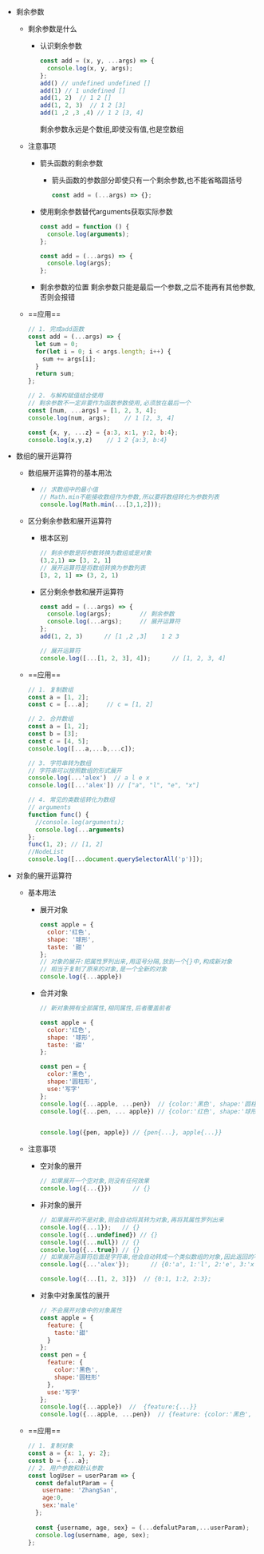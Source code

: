 - 剩余参数

  - 剩余参数是什么

    - 认识剩余参数

      ```js
      const add = (x, y, ...args) => {
        console.log(x, y, args);
      };
      add() // undefined undefined []
      add(1) // 1 undefined []
      add(1, 2)  // 1 2 []
      add(1, 2, 3)  // 1 2 [3]
      add(1 ,2 ,3 ,4) // 1 2 [3, 4]
      ```

      剩余参数永远是个数组,即使没有值,也是空数组

  - 注意事项

    - 箭头函数的剩余参数

      - 箭头函数的参数部分即使只有一个剩余参数,也不能省略圆括号

        ```js
        const add = (...args) => {};
        ```

    - 使用剩余参数替代arguments获取实际参数

      ```js
      const add = function () {
        console.log(arguments);
      };
      
      const add = (...args) => {
        console.log(args);
      };
      ```

    - 剩余参数的位置
      剩余参数只能是最后一个参数,之后不能再有其他参数,否则会报错

  - ==应用==

    ```js
    // 1. 完成add函数
    const add = (...args) => {
      let sum = 0;
      for(let i = 0; i < args.length; i++) {
        sum += args[i];
      }
      return sum;
    };
    
    // 2. 与解构赋值结合使用
    // 剩余参数不一定非要作为函数参数使用,必须放在最后一个
    const [num, ...args] = [1, 2, 3, 4];
    console.log(num, args);    // 1 [2, 3, 4]
    
    const {x, y, ...z} = {a:3, x:1, y:2, b:4};
    console.log(x,y,z)    // 1 2 {a:3, b:4}
    ```

    

- 数组的展开运算符

  - 数组展开运算符的基本用法

    - ```js
      // 求数组中的最小值
      // Math.min不能接收数组作为参数,所以要将数组转化为参数列表
      console.log(Math.min(...[3,1,2]));
      ```

  - 区分剩余参数和展开运算符

    - 根本区别

      ```js
      // 剩余参数是将参数转换为数组或是对象
      (3,2,1) => [3, 2, 1]
      // 展开运算符是将数组转换为参数列表
      [3, 2, 1] => (3, 2, 1)
      ```

    - 区分剩余参数和展开运算符

      ```js
      const add = (...args) => {
      	console.log(args);        // 剩余参数
        console.log(...args);     // 展开运算符
      };
      add(1, 2, 3)      // [1 ,2 ,3]    1 2 3
      
      // 展开运算符
      console.log([...[1, 2, 3], 4]);      // [1, 2, 3, 4]
      ```

      

  - ==应用==

    ```js
    // 1. 复制数组
    const a = [1, 2];
    const c = [...a];     // c = [1, 2]
    
    // 2. 合并数组
    const a = [1, 2];
    const b = [3];
    const c = [4, 5];
    console.log([...a,...b,...c]);
    
    // 3. 字符串转为数组
    // 字符串可以按照数组的形式展开
    console.log(...'alex')  // a l e x
    console.log([...'alex']) // ["a", "l", "e", "x"]
    
    // 4. 常见的类数组转化为数组
    // arguments
    function func() {
      //console.log(arguments);
      console.log(...arguments)
    };
    func(1, 2); // [1, 2]
    //NodeList
    console.log([...document.querySelectorAll('p')]);
    ```

- 对象的展开运算符

  - 基本用法

    - 展开对象

      ```js
      const apple = {
        color:'红色',
        shape: '球形',
        taste: '甜'
      };
      // 对象的展开:把属性罗列出来,用逗号分隔,放到一个{}中,构成新对象
      // 相当于复制了原来的对象,是一个全新的对象
      console.log({...apple})
      ```

    - 合并对象

      ```js
      // 新对象拥有全部属性,相同属性,后者覆盖前者
      
      const apple = {
        color:'红色',
        shape: '球形',
        taste: '甜'
      };
      
      const pen = {
      	color:'黑色',
        shape:'圆柱形',
        use:'写字'
      };
      console.log({...apple, ...pen})  // {color:'黑色', shape:'圆柱形', taste:'甜', use:'写字'}
      console.log({...pen, ... apple}) // {color:'红色', shape:'球形', use:'写字', taste:'甜'}
      
      
      console.log({pen, apple}) // {pen{...}, apple{...}} 
      ```

      

  - 注意事项

    - 空对象的展开

      ```js
      // 如果展开一个空对象,则没有任何效果
      console.log({...{}})      // {}
      ```

      

    - 非对象的展开

      ```js
      // 如果展开的不是对象,则会自动将其转为对象,再将其属性罗列出来
      console.log({...1});   // {}
      console.log({...undefined}) // {}
      console.log({...null}) // {}
      console.log({...true}) // {}
      // 如果展开运算符后面是字符串,他会自动转成一个类似数组的对象,因此返回的不是空对象
      console.log({...'alex'});      // {0:'a', 1:'l', 2:'e', 3:'x'}
      
      console.log({...[1, 2, 3]})  // {0:1, 1:2, 2:3};
      ```

      

    - 对象中对象属性的展开

      ```js
      // 不会展开对象中的对象属性
      const apple = {
        feature: {
          taste:'甜'
        }
      };
      const pen = {
        feature: {
          color:'黑色',
          shape:'圆柱形'
        },
        use:'写字'
      };
      console.log({...apple})  //  {feature:{...}}
      console.log({...apple, ...pen})  // {feature: {color:'黑色', shape:'圆柱形'}, use:'写字'}
      ```

      

  - ==应用==

    ```js
    // 1. 复制对象
    const a = {x: 1, y: 2};
    const b = {...a};
    // 2. 用户参数和默认参数
    const logUser = userParam => {
      const defalutParam = {
        username: 'ZhangSan',
        age:0,
        sex:'male'
      };
      
      const {username, age, sex} = (...defalutParam,...userParam);
      console.log(username, age, sex);
    };
    ```

    